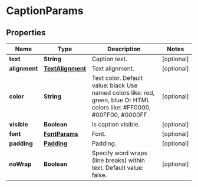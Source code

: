 
# CaptionParams

## Properties
Name | Type | Description | Notes
------------ | ------------- | ------------- | -------------
**text** | **String** | Caption text. |  [optional]
**alignment** | [**TextAlignment**](TextAlignment.md) | Text alignment. |  [optional]
**color** | **String** | Text color.   Default value: black   Use named colors like: red, green, blue   Or HTML colors like: #FF0000, #00FF00, #0000FF |  [optional]
**visible** | **Boolean** | Is caption visible. |  [optional]
**font** | [**FontParams**](FontParams.md) | Font. |  [optional]
**padding** | [**Padding**](Padding.md) | Padding. |  [optional]
**noWrap** | **Boolean** | Specify word wraps (line breaks) within text. Default value: false. |  [optional]



